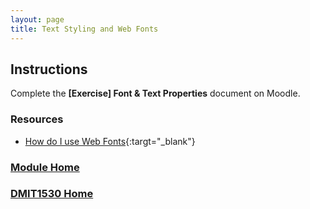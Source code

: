 ```yaml
---
layout: page
title: Text Styling and Web Fonts
---
```


## Instructions
Complete the **[Exercise] Font & Text Properties** document on Moodle.

### Resources
* [How do I use Web Fonts](files/how-do-i-use-webfonts.pdf){:targt="_blank"}

### [Module Home](../)
### [DMIT1530 Home](../../)